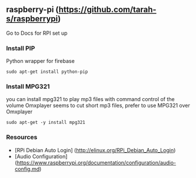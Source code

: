 ## raspberry-pi (https://github.com/tarah-s/raspberrypi)

Go to Docs for RPI set up

 
### Install PIP 
Python wrapper for firebase

``` 
sudo apt-get install python-pip
```


### Install MPG321
you can install mpg321 to play mp3 files with command control of the volume
Omxplayer seems to cut short mp3 files, prefer to use MPG321 over Omxplayer

``` 
sudo apt-get -y install mpg321
```
 
 
### Resources
* [RPi Debian Auto Login] (http://elinux.org/RPi_Debian_Auto_Login) 
* [Audio Configuration] (https://www.raspberrypi.org/documentation/configuration/audio-config.md) 